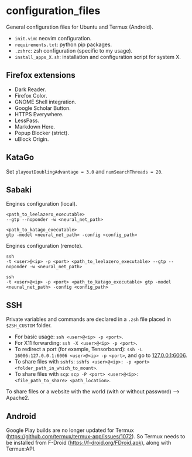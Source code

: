 # configuration_files

General configuration files for Ubuntu and Termux (Android).

- `init.vim`: neovim configuration.
- `requirements.txt`: python pip packages.
- `.zshrc`: zsh configuration (specific to my usage).
- `install_apps_X.sh`: installation and configuration script for system X.

## Firefox extensions

- Dark Reader.
- Firefox Color.
- GNOME Shell integration.
- Google Scholar Button.
- HTTPS Everywhere.
- LessPass.
- Markdown Here.
- Popup Blocker (strict).
- uBlock Origin.

## KataGo

Set `playoutDoublingAdvantage = 3.0` and `numSearchThreads = 20`.

## Sabaki

Engines configuration (local).

```shell
<path_to_leelazero_executable>
--gtp --noponder -w <neural_net_path>

<path_to_katago_executable>
gtp -model <neural_net_path> -config <config_path>
```

Engines configuration (remote).

```shell
ssh
-t <user>@<ip> -p <port> <path_to_leelazero_executable> --gtp --noponder -w <neural_net_path>

ssh
-t <user>@<ip> -p <port> <path_to_katago_executable> gtp -model <neural_net_path> -config <config_path>
```

## SSH

Private variables and commands are declared in a `.zsh` file placed in `$ZSH_CUSTOM` folder.

- For basic usage: `ssh <user>@<ip> -p <port>`.
- For X11 forwarding: `ssh -X <user>@<ip> -p <port>`.
- To redirect a port (for example, Tensorboard): `ssh -L 16006:127.0.0.1:6006 <user>@<ip> -p <port>`, and go to [127.0.0.1:6006](127.0.0.1:6006).
- To share files with `sshfs`: `sshfs <user>@<ip>: -p <port> <folder_path_in_which_to_mount>`.
- To share files with `scp`: `scp -P <port> <user>@<ip>:<file_path_to_share> <path_location>`.

To share files or a website with the world (with or without password) --> Apache2.

## Android

Google Play builds are no longer updated for Termux (https://github.com/termux/termux-app/issues/1072).
So Termux needs to be installed from F-Droid (https://f-droid.org/FDroid.apk), along with Termux:API.
